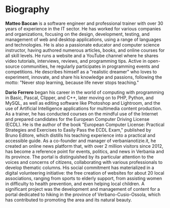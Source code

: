# Biography

**Matteo Baccan** is a software engineer and professional trainer with over 30 years of experience in the IT sector. He has worked for various companies and organizations, focusing on the design, development, testing, and management of web and desktop applications, using a range of languages and technologies. He is also a passionate educator and computer science instructor, having authored numerous articles, books, and online courses for all skill levels. He runs a website and a YouTube channel where he shares video tutorials, interviews, reviews, and programming tips. Active in open-source communities, he regularly participates in programming events and competitions. He describes himself as a "realistic dreamer" who loves to experiment, innovate, and share his knowledge and passions, following the motto: "Never stop learning, because life never stops teaching."

**Dario Ferrero** began his career in the world of computing with programming in Basic, Pascal, Clipper, and C++, later moving on to PHP, Python, and MySQL, as well as editing software like Photoshop and Lightroom, and the use of Artificial Intelligence applications for multimedia content production. As a trainer, he has conducted courses on the mindful use of the Internet and prepared candidates for the European Computer Driving License (ECDL). He is the author of the book "European Computer License: Practical Strategies and Exercises to Easily Pass the ECDL Exam," published by Bruno Editore, which distills his teaching experience into a practical and accessible guide. As a co-founder and manager of verbanianotizie.it, he created an online news platform that, with over 2 million visitors since 2012, has become a reference point for events, politics, and news in Verbania and its province. The portal is distinguished by its particular attention to the voices and concerns of citizens, collaborating with various professionals to develop thematic columns. His social commitment has materialized in a digital volunteering initiative: the free creation of websites for about 20 local associations, ranging from sports to elderly support, from assisting women in difficulty to health prevention, and even helping local children. A significant project was the development and management of content for a portal dedicated to hiking in the province of Verbano-Cusio-Ossola, which has contributed to promoting the area and its natural beauty.